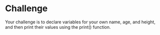 # Challenge

Your challenge is to declare variables for your own name, age, and height, and then print their values using the print() function.